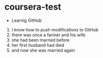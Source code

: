 # coursera-test

 - Learnig GitHub
 1. I know how to push modifications to GitHub
 2. there was once a farmer and his wife
 3. she had been married before
 4. her first husband had died 
 5. and now she was married again
